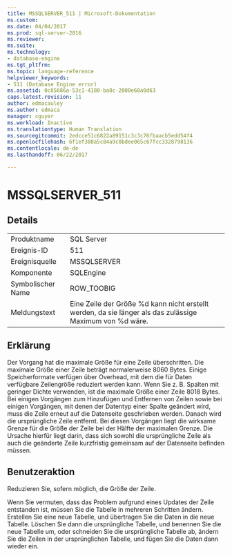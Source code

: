 ```yaml
---
title: MSSQLSERVER_511 | Microsoft-Dokumentation
ms.custom: 
ms.date: 04/04/2017
ms.prod: sql-server-2016
ms.reviewer: 
ms.suite: 
ms.technology:
- database-engine
ms.tgt_pltfrm: 
ms.topic: language-reference
helpviewer_keywords:
- 511 (Database Engine error)
ms.assetid: 0c85686a-53c1-4180-ba8c-2000e68a0d63
caps.latest.revision: 11
author: edmacauley
ms.author: edmaca
manager: cguyer
ms.workload: Inactive
ms.translationtype: Human Translation
ms.sourcegitcommit: 2edcce51c6822a89151c3c3c76fbaacb5edd54f4
ms.openlocfilehash: 6f1ef308a5c84a9c0bdee065c67fcc3328798136
ms.contentlocale: de-de
ms.lasthandoff: 06/22/2017

---
```

# <a name="mssqlserver511"></a>MSSQLSERVER_511
  
## <a name="details"></a>Details  
  
|||  
|-|-|  
|Produktname|SQL Server|  
|Ereignis-ID|511|  
|Ereignisquelle|MSSQLSERVER|  
|Komponente|SQLEngine|  
|Symbolischer Name|ROW_TOOBIG|  
|Meldungstext|Eine Zeile der Größe %d kann nicht erstellt werden, da sie länger als das zulässige Maximum von %d wäre.|  
  
## <a name="explanation"></a>Erklärung  
Der Vorgang hat die maximale Größe für eine Zeile überschritten. Die maximale Größe einer Zeile beträgt normalerweise 8060 Bytes. Einige Speicherformate verfügen über Overhead, mit dem die für Daten verfügbare Zeilengröße reduziert werden kann. Wenn Sie z. B. Spalten mit geringer Dichte verwenden, ist die maximale Größe einer Zeile 8018 Bytes. Bei einigen Vorgängen zum Hinzufügen und Entfernen von Zeilen sowie bei einigen Vorgängen, mit denen der Datentyp einer Spalte geändert wird, muss die Zeile erneut auf die Datenseite geschrieben werden. Danach wird die ursprüngliche Zeile entfernt. Bei diesen Vorgängen liegt die wirksame Grenze für die Größe der Zeile bei der Hälfte der maximalen Grenze. Die Ursache hierfür liegt darin, dass sich sowohl die ursprüngliche Zeile als auch die geänderte Zeile kurzfristig gemeinsam auf der Datenseite befinden müssen.  
  
## <a name="user-action"></a>Benutzeraktion  
Reduzieren Sie, sofern möglich, die Größe der Zeile.  
  
Wenn Sie vermuten, dass das Problem aufgrund eines Updates der Zeile entstanden ist, müssen Sie die Tabelle in mehreren Schritten ändern. Erstellen Sie eine neue Tabelle, und übertragen Sie die Daten in die neue Tabelle. Löschen Sie dann die ursprüngliche Tabelle, und benennen Sie die neue Tabelle um, oder schneiden Sie die ursprüngliche Tabelle ab, ändern Sie die Zeilen in der ursprünglichen Tabelle, und fügen Sie die Daten dann wieder ein.  
  

